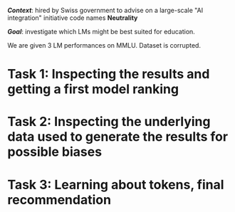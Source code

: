 ***Context***: hired by Swiss government to advise on a large-scale "AI integration" initiative code names **Neutrality**

***Goal***: investigate which LMs might be best suited for education. 

We are given 3 LM performances on MMLU. Dataset is corrupted.

# Task 1: Inspecting the results and getting a first model ranking

# Task 2: Inspecting the underlying data used to generate the results for possible biases

# Task 3: Learning about tokens, final recommendation